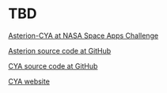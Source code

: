 # TBD

[Asterion-CYA at NASA Space Apps Challenge](https://2016.spaceappschallenge.org/challenges/solar-system/near-earth-objects-machine-learning/projects/asterion-cya)

[Asterion source code at GitHub](https://github.com/nomad-vagabond/asterion)

[CYA source code at GitHub](https://github.com/nasa2016kr/cya)

[CYA website](http://nasa2016kr.pythonanywhere.com/)
